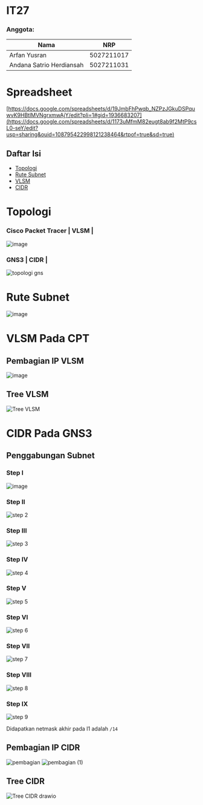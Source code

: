 # IT27
### Anggota: 
Nama | NRP 
--- | --- 
Arfan Yusran | 5027211017 
Andana Satrio Herdiansah | 5027211031

# Spreadsheet
[https://docs.google.com/spreadsheets/d/19JmbFhPwqb_NZPzJGkuDSPquwvK9HBtlMVNgrxmwAjY/edit?pli=1#gid=1936683207](https://docs.google.com/spreadsheets/d/1173uMfmM82eugt8ab9f2MtP9csL0-seY/edit?usp=sharing&ouid=108795422998121238464&rtpof=true&sd=true)

## Daftar Isi 
- [Topologi](#topologi)
- [Rute Subnet](#rute-subnet)
- [VLSM](#vlsm-pada-cpt)
- [CIDR](#cidr-pada-gns3)

# Topologi
### Cisco Packet Tracer | VLSM |
![image](https://github.com/jezz16/Jarkom-2023/assets/99706251/22973447-6711-44b3-aad7-46a2970e745a)


### GNS3 | CIDR |
![topologi gns](https://github.com/jezz16/Jarkom-2023/assets/113823539/ada3d468-9484-4353-9f95-2090aae39ce8)



# Rute Subnet
![image](https://github.com/jezz16/Jarkom-2023/assets/99706251/3a14fd38-6188-4ae1-83f5-2e9ea2f49539)


# VLSM Pada CPT 
## Pembagian IP VLSM
![image](https://github.com/jezz16/Jarkom-2023/assets/99706251/e1e3fefd-b471-4918-9f83-0e87c7cb7395)


## Tree VLSM
![Tree VLSM](https://github.com/jezz16/Jarkom-2023/assets/99706251/8c7a1cae-07ff-453f-9903-a11b7eb71d27)


# CIDR Pada GNS3
## Penggabungan Subnet 

### Step I
![image](https://github.com/jezz16/Jarkom-2023/assets/99706251/22973447-6711-44b3-aad7-46a2970e745a)

### Step II
![step 2](https://github.com/jezz16/Jarkom-2023/assets/113823539/8e6e559d-5f77-4b2b-abe3-b9685eb594ed)

### Step III
![step 3](https://github.com/jezz16/Jarkom-2023/assets/113823539/dde1b54f-c3e0-4058-a984-cbf898ec2922)

### Step IV
![step 4](https://github.com/jezz16/Jarkom-2023/assets/113823539/57ac694f-af10-4865-83f2-7a8d491e8373)

### Step V
![step 5](https://github.com/jezz16/Jarkom-2023/assets/113823539/defcdf0b-a91c-4a29-b024-cf4a31f35c46)

### Step VI
![step 6](https://github.com/jezz16/Jarkom-2023/assets/113823539/2a9a193b-0073-4d56-984a-339f7dd39ee0)

### Step VII
![step 7](https://github.com/jezz16/Jarkom-2023/assets/113823539/cf6d0c66-2bda-4c8b-8d49-7540b2199dab)

### Step VIII
![step 8](https://github.com/jezz16/Jarkom-2023/assets/113823539/53ccbd3b-12bf-4392-ae76-662fa779fba8)

### Step IX
![step 9](https://github.com/jezz16/Jarkom-2023/assets/113823539/5ee4060b-8e6e-491e-a282-6e41422d007f)

Didapatkan netmask akhir pada I1 adalah `/14`

## Pembagian IP CIDR
![pembagian](https://github.com/jezz16/Jarkom-2023/assets/113823539/b895d143-1ed0-439d-9b4d-638b5e79ddbb)
![pembagian (1)](https://github.com/jezz16/Jarkom-2023/assets/113823539/d259bfe5-b9ad-45eb-a3f1-1f27f46d216b)



## Tree CIDR 
![Tree CIDR drawio](https://github.com/jezz16/Jarkom-2023/assets/113823539/0e78454b-40ca-4f8b-95d4-4838191c7124)
